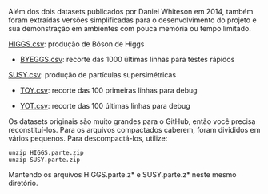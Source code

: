 Além dos dois datasets publicados por Daniel Whiteson em 2014, também foram extraídas versões simplificadas para o desenvolvimento do projeto e sua demonstração em ambientes com pouca memória ou tempo limitado.

[HIGGS.csv](./HIGGS.csv):
produção de Bóson de Higgs

* [BYEGGS.csv](./BYEGGS.csv):
recorte das 1000 últimas linhas para testes rápidos 

[SUSY.csv](./SUSY.csv):
produção de partículas supersimétricas

* [TOY.csv](./TOY.csv):
recorte das 100 primeiras linhas para debug 

* [YOT.csv](./YOT.csv):
recorte das 100 últimas linhas para debug 

Os datasets originais são muito grandes para o GitHub, então você precisa reconstituí-los.
Para os arquivos compactados caberem, foram divididos em vários pequenos.
Para descompactá-los, utilize:

	unzip HIGGS.parte.zip
	unzip SUSY.parte.zip

Mantendo os arquivos HIGGS.parte.z* e SUSY.parte.z* neste mesmo diretório.
